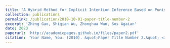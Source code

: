 ```yaml
---
title: "A Hybrid Method for Implicit Intention Inference Based on Punished-Weighted Naïve Bayes"
collection: publications
permalink: /publication/2010-10-01-paper-title-number-2
excerpt: 'Zheng Gao, Shiqian Wu, Zhonghua Wan, Sos Agaian'
date: 2023
paperurl: 'http://academicpages.github.io/files/paper2.pdf'
citation: 'Your Name, You. (2010). &quot;Paper Title Number 2.&quot; <i>Journal 1</i>. 1(2).'
---
```

